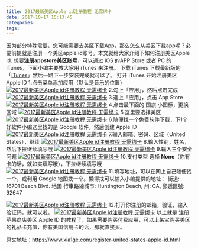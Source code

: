 ```yaml
---
title: 2017最新美区Apple id注册教程 无需绑卡
date: 2017-10-17 15:13:45
categories:
tags:
---
```

因为部分特殊需要，您可能需要去美区下载App，那么怎么从美区下载app呢？必要前提就是注册一个美区apple id账号。本文就给大家介绍下如何注册美区Apple id.<!-- more -->
想要**注册appstore美区账号**，可以通过 iOS 的APP Store 或者 PC 的 iTunes，下面小编主要教大家用 iTunes 来注册。
下载 iTunes
下载最新版的「[iTunes](https://www.xia1ge.com/goto/fxa4)」然后一路下一步安装完成就可以了。
打开 iTunes 开始注册美区 Apple ID
1.点击菜单添加应用（默认是音乐的位置）
[![2017最新美区Apple id注册教程 无需绑卡](http://upload-images.jianshu.io/upload_images/977602-af9c7070dc3e98fb.png?imageMogr2/auto-orient/strip%7CimageView2/2/w/1240)](https://xia1ge.pbhz.com/2017/07/appstoreusa.png)
2.勾上「应用」，然后点击完成
[![2017最新美区Apple id注册教程 无需绑卡](http://upload-images.jianshu.io/upload_images/977602-1f4ed2df515303a8.png?imageMogr2/auto-orient/strip%7CimageView2/2/w/1240)](https://www.xia1ge.com/goto/h3w2)
3.选上「应用」，点击 App Store
[![2017最新美区Apple id注册教程 无需绑卡](http://upload-images.jianshu.io/upload_images/977602-4c2010b00758a5ed.png?imageMogr2/auto-orient/strip%7CimageView2/2/w/1240)](https://www.xia1ge.com/goto/1lxi)
4.点击最下面的 国旗 小图标，更换区域
[![2017最新美区Apple id注册教程 无需绑卡](http://upload-images.jianshu.io/upload_images/977602-6bb8f861cb3594db.png?imageMogr2/auto-orient/strip%7CimageView2/2/w/1240)](https://www.xia1ge.com/goto/8479)
5.这里要选择美区
[![2017最新美区Apple id注册教程 无需绑卡](http://upload-images.jianshu.io/upload_images/977602-a318a55d40e65319.png?imageMogr2/auto-orient/strip%7CimageView2/2/w/1240)](https://www.xia1ge.com/goto/lgju)
6.随便找一个免费软件下载，下1个好软件小编这里找的是 Google 软件，然后创建 Apple ID
[![2017最新美区Apple id注册教程 无需绑卡](http://upload-images.jianshu.io/upload_images/977602-24a24912960561d5.png?imageMogr2/auto-orient/strip%7CimageView2/2/w/1240)](https://www.xia1ge.com/goto/3ahh)
7.输入邮箱、密码、区域（United States），继续
[![2017最新美区Apple id注册教程 无需绑卡](http://upload-images.jianshu.io/upload_images/977602-61099e2a070367ff.png?imageMogr2/auto-orient/strip%7CimageView2/2/w/1240)](https://www.xia1ge.com/goto/buji)
8.输入性别，姓名，然后下拉继续填写哦
[![2017最新美区Apple id注册教程 无需绑卡](http://upload-images.jianshu.io/upload_images/977602-bf6c499c85169b7c.png?imageMogr2/auto-orient/strip%7CimageView2/2/w/1240)](https://www.xia1ge.com/goto/eva8)
9.输入三个安全问题
[![2017最新美区Apple id注册教程 无需绑卡](http://upload-images.jianshu.io/upload_images/977602-354e7e8304e8b554.png?imageMogr2/auto-orient/strip%7CimageView2/2/w/1240)](https://www.xia1ge.com/goto/wc9y)
10.支付类型 选择 **None**（你有卡的话，就如实填写哦），下拉继续填写哦
[![2017最新美区Apple id注册教程 无需绑卡](http://upload-images.jianshu.io/upload_images/977602-b40cd78418e82622.png?imageMogr2/auto-orient/strip%7CimageView2/2/w/1240)](https://www.xia1ge.com/goto/ci30)
11.填写地址，可以在网上自己随便找一个，或利用 Google 地图找一个。懒得找可以输入小编提供的地址：
街道: 16701 Beach Blvd. 地圖 行車路線城市: Huntington Beach, 州: CA, 郵遞區號: 92647

[![2017最新美区Apple id注册教程 无需绑卡](http://upload-images.jianshu.io/upload_images/977602-093d5f3f5b22597d.png?imageMogr2/auto-orient/strip%7CimageView2/2/w/1240)](https://www.xia1ge.com/goto/rdi8)
12.打开你注册的邮箱，验证，输入验证码，就可以啦。
[![2017最新美区Apple id注册教程 无需绑卡](http://upload-images.jianshu.io/upload_images/977602-cacb67ec2276424f.png?imageMogr2/auto-orient/strip%7CimageView2/2/w/1240)](https://www.xia1ge.com/goto/ri5r)
以上就是 注册苹果商店美区 Apple ID 的教程了，如果需要购买付费应用，可以上某宝购买美区的礼品卡充值，你有美国信用卡的话，那就直接买。

原文地址：https://www.xia1ge.com/register-united-states-apple-id.html

